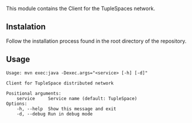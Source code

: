 This module contains the Client for the TupleSpaces network.

## Instalation

Follow the installation process found in the root directory of the repository.

## Usage
```
Usage: mvn exec:java -Dexec.args="<service> [-h] [-d]"

Client for TupleSpace distributed network

Positional arguments:
    service     Service name (default: TupleSpace)
Options:
    -h, --help  Show this message and exit
    -d, --debug Run in debug mode
```
